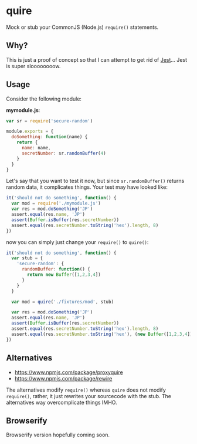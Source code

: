 quire
=====

Mock or stub your CommonJS (Node.js) `require()` statements.

Why?
----

This is just a proof of concept so that I can attempt to get rid of [Jest](https://github.com/facebook/jest)... Jest is super sloooooooow.


Usage
-----

Consider the following module:

**mymodule.js**:

```js
var sr = require('secure-random')

module.exports = {
  doSomething: function(name) {
    return {
      name: name,
      secretNumber: sr.randomBuffer(4) 
    }
  }
}
```

Let's say that you want to test it now, but since `sr.randomBuffer()` returns random data, it complicates things. Your test may have looked like:

```js
it('should not do something', function() {
  var mod = require('./mymodule.js')
  var res = mod.doSomething('JP')
  assert.equal(res.name, 'JP')
  assert(Buffer.isBuffer(res.secretNumber))
  assert.equal(res.secretNumber.toString('hex').length, 8)
})
``` 

now you can simply just change your `require()` to `quire()`:

```js
it('should not do something', function() {
  var stub = {
    'secure-random': {
      randomBuffer: function() {
        return new Buffer([1,2,3,4])
      }
    }
  }

  var mod = quire('./fixtures/mod', stub)

  var res = mod.doSomething('JP')
  assert.equal(res.name, 'JP')
  assert(Buffer.isBuffer(res.secretNumber))
  assert.equal(res.secretNumber.toString('hex').length, 8)
  assert.equal(res.secretNumber.toString('hex'), (new Buffer([1,2,3,4])).toString('hex'))
})
```

Alternatives
------------
- https://www.npmjs.com/package/proxyquire
- https://www.npmjs.com/package/rewire

The alternatives modify `require()` whereas `quire` does not modify `require()`, rather, it just rewrites your sourcecode with the stub. The alternatives way overcomplicate things IMHO.


Browserify
----------

Browserify version hopefully coming soon.



